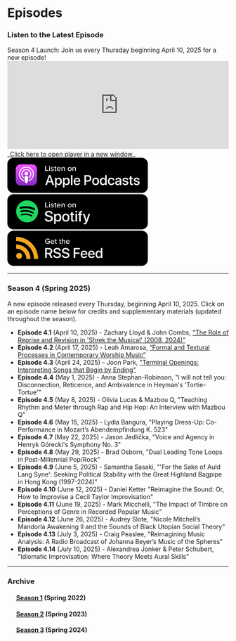 <div class="hero-image" style="background-image: url('../images/pexels-jessica-lewis-583843.jpg');" alt="Iphone and Headphones. Photo by Jessica Lewis">
  <div class="hero-text" style="left:20%;">
    <h1>Episodes</h1>
  </div>
</div>

### Listen to the Latest Episode

<div class="announce">
Season 4 Launch: Join us every Thursday beginning April 10, 2025 for a new episode!
</div>

<iframe style="width: 100%; height:200px; border:none;" frameborder="no" scrolling="no" seamless src="https://player.captivate.fm/show/d9c88032-2609-4757-82c7-860198cb482f/"></iframe>
_<a href="https://player.captivate.fm/show/d9c88032-2609-4757-82c7-860198cb482f/" target="_blank">Click here to open player in a new window</a>_
<div class="subscribemini">
<a href="https://podcasts.apple.com/us/podcast/smt-pod/id1570119752" target="_blank"><img class="podimage" src="/images/ApplePodcasts.svg" alt="Listen on Apple Podcasts"/></a>
<a href="https://open.spotify.com/show/04BPdqjp732Z1zEvyKXWO3?go=1&utm_source=embed_v3&t=0" target="_blank"><img class="podimage" src="/images/Spotify.svg" alt="Listen on Spotify"/></a>
<a href="https://feeds.captivate.fm/smt-pod/" target="_blank"><img class="podimage" src="/images/RSSFeed.svg" alt="Get the RSS"/></a>
</div>
<hr>

<h3>Season 4 (Spring 2025)</h3>
A new episode released every Thursday, beginning April 10, 2025. Click on an episode name below for credits and supplementary materials (updated throughout the season).

<div>
  <ul>
    <li id="4.1"><b>Episode 4.1</b> (April 10, 2025) - Zachary Lloyd & John Combs, <a href="season04/e4.1">"The Role of Reprise and Revision in 'Shrek the Musical' (2008, 2024)”</a></li>
    <li id="4.2"><b>Episode 4.2</b> (April 17, 2025) - Leah Amarosa, <a href="season04/e4.2">“Formal and Textural Processes in Contemporary Worship Music”</a></li>
    <li id="4.3"><b>Episode 4.3</b> (April 24, 2025) - Joon Park, <a href="season04/e4.3">"Terminal Openings: Interpreting Songs that Begin by Ending"</a></li>
    <li id = "4.4"><b>Episode 4.4</b> (May 1, 2025) - Anna Stephan-Robinson, "I will not tell you: Disconnection, Reticence, and Ambivalence in Heyman's 'Tortie-Tortue'"</li>
    <li id="4.5"><b>Episode 4.5</b> (May 8, 2025) - Olivia Lucas & Mazbou Q, "Teaching Rhythm and Meter through Rap and Hip Hop: An Interview with Mazbou Q"</li>
    <li id="4.6"><b>Episode 4.6</b> (May 15, 2025) - Lydia Bangura, "Playing Dress-Up: Co-Performance in Mozart’s Abendempfindung K. 523"</li>
    <li id="4.7"><b>Episode 4.7</b> (May 22, 2025) - Jason Jedlička, "Voice and Agency in Henryk Górecki's Symphony No. 3"</li>
    <li id="4.8"><b>Episode 4.8</b> (May 29, 2025) - Brad Osborn, "Dual Leading Tone Loops in Post-Millennial Pop/Rock"</li>
    <li id="4.9"><b>Episode 4.9</b> (June 5, 2025) - Samantha Sasaki, "'For the Sake of Auld Lang Syne': Seeking Political Stability with the Great Highland Bagpipe in Hong Kong (1997-2024)"</li>
    <li id="4.10"><b>Episode 4.10</b> (June 12, 2025) - Daniel Ketter "Reimagine the Sound: Or, How to Improvise a Cecil Taylor Improvisation"</li>
    <li id="4.11"><b>Episode 4.11</b> (June 19, 2025) - Mark Micchelli, "The Impact of Timbre on Perceptions of Genre in Recorded Popular Music"</li>
    <li id="4.12"><b>Episode 4.12</b> (June 26, 2025) - Audrey Slote, "Nicole Mitchell’s Mandorla Awakening II and the Sounds of Black Utopian Social Theory"</li>
    <li id="4.13"><b>Episode 4.13</b> (July 3, 2025) - Craig Peaslee, "Reimagining Music Analysis: A Radio Broadcast of Johanna Beyer’s Music of the Spheres"</li>
    <li id="4.14"><b>Episode 4.14</b> (July 10, 2025) - Alexandrea Jonker & Peter Schubert, "Idiomatic Improvisation: Where Theory Meets Aural Skills"</li>
  </ul>
</div>

<hr/>
<h3>Archive</h3>
<div style="margin-left:20px;" id="archive">
<h4><a href="season01">Season 1</a> (Spring 2022)</h4>
<h4><a href="season02">Season 2</a> (Spring 2023)</h4>
<h4><a href="season03">Season 3</a> (Spring 2024)</h4>
</div>
